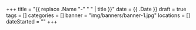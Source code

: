 +++
title = "{{ replace .Name "-" " " | title }}"
date = {{ .Date }}
draft = true
tags = []
categories = []
banner = "img/banners/banner-1.jpg"
locations = []
dateStarted = ""
+++
